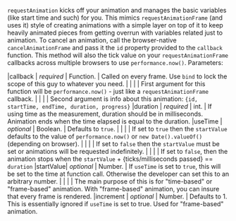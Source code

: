 `requestAnimation` kicks off your animation and manages the basic variables (like start time and such) for you.
This mimics `requestAnimationFrame` (and uses it) style of creating animations with a simple layer on top of it 
to keep heavily animated pieces from getting overrun with variables related just to animation.
To cancel an animation, call the browser-native `cancelAnimationFrame` and pass it the `id` property provided to the `callback` function.
This method will also the tick value on your `requestAnimationFrame` callbacks across multiple browsers to use `performance.now()`.
Parameters:

|callback  | _required_ | Function. | Called on every frame. Use `bind` to lock the scope of this guy to whatever you need.
|          |            |           | First argument for this function will be `performance.now()` - just like a `requestAnimationFrame` callback.
|          |            |           | Second argument is info about this animation: `{id, startTime, endTime, duration, progress}`
|duration  | _required_ | int.      | If using time as the measurement, duration should be in milliseconds. Animation ends when the time elapsed is equal to the duration.
|useTime   | _optional_ | Boolean.  | Defaults to `true`. 
|          |            |           | If set to `true` then the `startValue` defaults to the value of `performance.now()` or `new Date().valueOf()` (depending on browser).
|          |            |           | If set to `false` then the `startValue` must be set or animations will be requested indefinitely.
|          |            |           | If set to `false`, then the animation stops when the `startValue` + {ticks/milliseconds passed} == `duration`
|startValue| _optional_ | Number.   | If `useTime` is set to `true`, this will be set to the time at function call. Otherwise the developer can set this to an arbitrary number.
|          |            |           | The main purpose of this is for "time-based" or "frame-based" animation. With "frame-based" animation, you can insure that every frame is rendered. 
|increment | _optional_ | Number.   | Defaults to 1. This is essentially ignored if `useTime` is set to true. Used for "frame-based" animation.